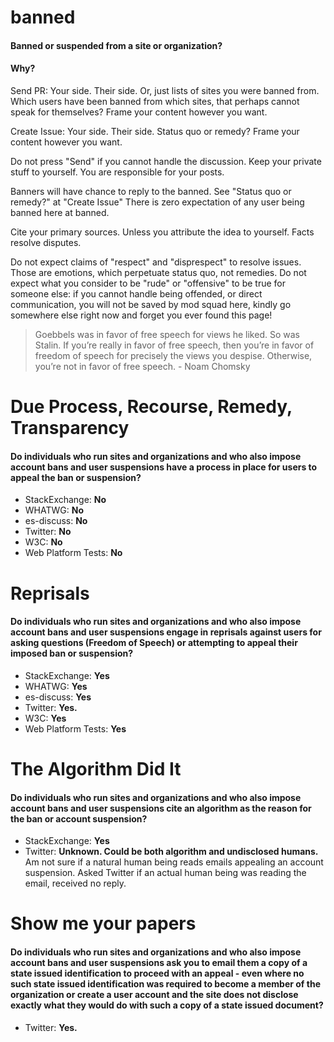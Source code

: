 # banned

<h4>Banned or suspended from a site or organization?</h4>

<h4>Why?</h4>

Send PR: Your side. Their side. Or, just lists of sites you were banned from. Which users have been banned from which sites, that perhaps cannot speak for themselves? Frame your content however you want.

Create Issue: Your side. Their side. Status quo or remedy? Frame your content however you want. 

Do not press "Send" if you cannot handle the discussion. Keep your private stuff to yourself. You are responsible for your posts.

Banners will have chance to reply to the banned. See "Status quo or remedy?" at "Create Issue" There is zero expectation of any user being banned here at banned. 

Cite your primary sources. Unless you attribute the idea to yourself. Facts resolve disputes. 

Do not expect claims of "respect" and "disprespect" to resolve issues. Those are emotions, which perpetuate status quo, not remedies. Do not expect what you consider to be "rude" or "offensive" to be true for someone else: if you cannot handle being offended, or direct communication, you will not be saved by mod squad here, kindly go somewhere else right now and forget you ever found this page! 


> Goebbels was in favor of free speech for views he liked. So was Stalin. If you’re really in favor of free speech, then you’re in favor of freedom of speech for precisely the views you despise. Otherwise, you’re not in favor of free speech. - Noam Chomsky

# Due Process, Recourse, Remedy, Transparency

<h4>Do individuals who run sites and organizations and who also impose account bans and user suspensions have a process in place for users to appeal the ban or suspension?</h4>

- StackExchange: <b>No</b>
- WHATWG: <b>No</b>
- es-discuss: <b>No</b>
- Twitter: <b>No</b>
- W3C: <b>No</b>
- Web Platform Tests: <b>No</b>

# Reprisals

<h4>Do individuals who run sites and organizations and who also impose account bans and user suspensions engage in reprisals against users for asking questions (Freedom of Speech) or attempting to appeal their imposed ban or suspension?</h4>

- StackExchange: <b>Yes</b>
- WHATWG: <b>Yes</b>
- es-discuss: <b>Yes</b>
- Twitter: <b>Yes.</b>
- W3C: <b>Yes</b>
- Web Platform Tests: <b>Yes</b>

# The Algorithm Did It

<h4>Do individuals who run sites and organizations and who also impose account bans and user suspensions cite an algorithm as the reason for the ban or account suspension?</h4>

- StackExchange: <b>Yes</b>
- Twitter: <b>Unknown. Could be both algorithm and undisclosed humans.</b> Am not sure if a natural human being reads emails appealing an account suspension. Asked Twitter if an actual human being was reading the email, received no reply.

# Show me your papers
<h4>Do individuals who run sites and organizations and who also impose account bans and user suspensions ask you to email them a copy of a state issued identification to proceed with an appeal - even where no such state issued identification was required to become a member of the organization or create a user account and the site does not disclose exactly what they would do with such a copy of a state issued document?</h4>

- Twitter: <b>Yes.</b>


